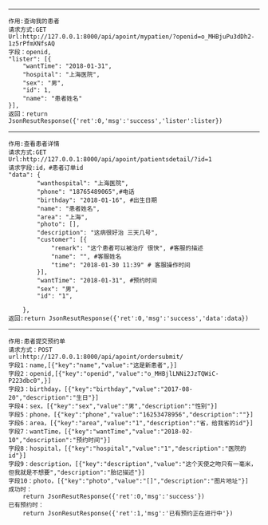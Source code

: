 ****
    作用:查询我的患者
    请求方式:GET
    Url:http://127.0.0.1:8000/api/apoint/mypatien/?openid=o_MHBjuPu3dDh2-1z5rPfmXNfsAQ
    字段：openid,
    "lister": [{
        "wantTime": "2018-01-31",
        "hospital": "上海医院",
        "sex": "男",
        "id": 1,
        "name": "患者姓名"
    }],
    返回：return JsonResutResponse({'ret':0,'msg':'success','lister':lister})

****
    作用:查看患者详情
    请求方式:GET
    Url:http://127.0.0.1:8000/api/apoint/patientsdetail/?id=1
    请求字段:id，#患者订单id
    "data": {
            "wanthospital": "上海医院",
            "phone": "18765489065",#电话
            "birthday": "2018-01-16", #出生日期
            "name": "患者姓名",
            "area": "上海",
            "photo": [],
            "description": "这病很好治 三天几号",
            "customer": [{
                "remark": "这个患者可以被治疗 很快", #客服的描述
                "name": "", #客服姓名
                "time": "2018-01-30 11:39" # 客服操作时间
            }],
            "wantTime": "2018-01-31", #预约时间
            "sex": "男",
            "id": "1",

        },
    返回:return JsonResutResponse({'ret':0,'msg':'success','data':data})

****
    作用:患者提交预约单
    请求方式：POST
    url:http://127.0.0.1:8000/api/apoint/ordersubmit/
    字段1：name,[{"key":"name","value":"这是新患者",}]
    字段2：openid,[{"key":"openid","value":"o_MHBjlLNNi2JzTQWiC-P223dbc0",}]
    字段3：birthday，[{"key":"birthday","value":"2017-08-20","description":"生日"}]
    字段4：sex，[{"key":"sex","value":"男","description":"性别"}]
    字段5：phone，[{"key":"phone","value":"16253478956","description":""}]
    字段6：area，[{"key":"area","value":"1","description":"省，给我省的id"}]
    字段7：wantTime，[{"key":"wantTime","value":"2018-02-10","description":"预约时间"}]
    字段8：hospital，[{"key":"hospital","value":"1","description":"医院的id"}]
    字段9：description，[{"key":"description","value":"这个天使之吻只有一毫米，但我就是不想要","description":"胎记描述"}]
    字段10：photo，[{"key":"photo","value":"[]","description":"图片地址"}]
    成功时：
        return JsonResutResponse({'ret':0,'msg':'success'})
    已有预约时：
        return JsonResutResponse({'ret':1,'msg':'已有预约正在进行中'})


